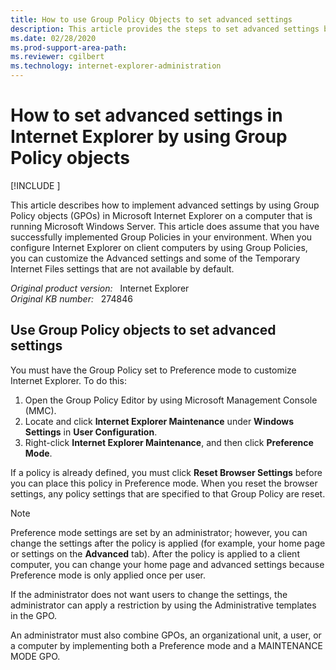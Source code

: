 ```yaml
---
title: How to use Group Policy Objects to set advanced settings
description: This article provides the steps to set advanced settings by using Group Policy objects (GPOs) in Microsoft Internet Explorer.
ms.date: 02/28/2020
ms.prod-support-area-path: 
ms.reviewer: cgilbert
ms.technology: internet-explorer-administration
---
```

# How to set advanced settings in Internet Explorer by using Group Policy objects

[!INCLUDE [](../includes/browsers-important.md)]

This article describes how to implement advanced settings by using Group Policy objects (GPOs) in Microsoft Internet Explorer on a computer that is running Microsoft Windows Server. This article does assume that you have successfully implemented Group Policies in your environment. When you configure Internet Explorer on client computers by using Group Policies, you can customize the Advanced settings and some of the Temporary Internet Files settings that are not available by default.

_Original product version:_ &nbsp; Internet Explorer  
_Original KB number:_ &nbsp; 274846

## Use Group Policy objects to set advanced settings

You must have the Group Policy set to Preference mode to customize Internet Explorer. To do this:

1. Open the Group Policy Editor by using Microsoft Management Console (MMC).
2. Locate and click **Internet Explorer Maintenance** under **Windows Settings** in **User Configuration**.
3. Right-click **Internet Explorer Maintenance**, and then click **Preference Mode**.

If a policy is already defined, you must click **Reset Browser Settings** before you can place this policy in Preference mode. When you reset the browser settings, any policy settings that are specified to that Group Policy are reset.

> [!NOTE]
> Preference mode settings are set by an administrator; however, you can change the settings after the policy is applied (for example, your home page or settings on the **Advanced** tab). After the policy is applied to a client computer, you can change your home page and advanced settings because Preference mode is only applied once per user.

If the administrator does not want users to change the settings, the administrator can apply a restriction by using the Administrative templates in the GPO.

An administrator must also combine GPOs, an organizational unit, a user, or a computer by implementing both a Preference mode and a MAINTENANCE MODE GPO.
